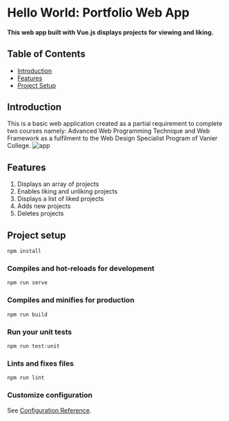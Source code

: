# Hello World: Portfolio Web App

#### This web app built with Vue.js displays projects for viewing and liking.

## Table of Contents

- [Introduction](#introduction)
- [Features](#features)
- [Project Setup](#projectsetup)

## Introduction

This is a basic web application created as a partial requirement to complete two courses namely: Advanced Web Programming Technique and Web Framework as a fulfilment to the Web Design Specialist Program of Vanier College.
![app](https://github.com/charisse10/582-project1/assets/118192587/9d354547-7b3f-42a1-a435-692dec5d3bec)

## Features

1. Displays an array of projects
2. Enables liking and unliking projects
3. Displays a list of liked projects
4. Adds new projects
5. Deletes projects

## Project setup
```
npm install
```

### Compiles and hot-reloads for development
```
npm run serve
```

### Compiles and minifies for production
```
npm run build
```

### Run your unit tests
```
npm run test:unit
```

### Lints and fixes files
```
npm run lint
```

### Customize configuration
See [Configuration Reference](https://cli.vuejs.org/config/).
